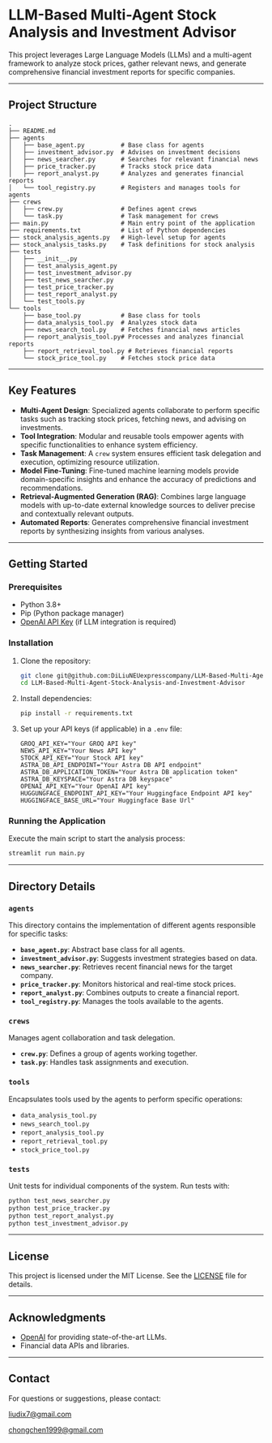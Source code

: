 # LLM-Based Multi-Agent Stock Analysis and Investment Advisor

This project leverages Large Language Models (LLMs) and a multi-agent framework to analyze stock prices, gather relevant news, and generate comprehensive financial investment reports for specific companies.

---

## Project Structure

```plaintext
.
├── README.md
├── agents
│   ├── base_agent.py          # Base class for agents
│   ├── investment_advisor.py  # Advises on investment decisions
│   ├── news_searcher.py       # Searches for relevant financial news
│   ├── price_tracker.py       # Tracks stock price data
│   ├── report_analyst.py      # Analyzes and generates financial reports
│   └── tool_registry.py       # Registers and manages tools for agents
├── crews
│   ├── crew.py                # Defines agent crews
│   └── task.py                # Task management for crews
├── main.py                    # Main entry point of the application
├── requirements.txt           # List of Python dependencies
├── stock_analysis_agents.py   # High-level setup for agents
├── stock_analysis_tasks.py    # Task definitions for stock analysis
├── tests
│   ├── __init__.py
│   ├── test_analysis_agent.py
│   ├── test_investment_advisor.py
│   ├── test_news_searcher.py
│   ├── test_price_tracker.py
│   ├── test_report_analyst.py
│   └── test_tools.py
└── tools
    ├── base_tool.py           # Base class for tools
    ├── data_analysis_tool.py  # Analyzes stock data
    ├── news_search_tool.py    # Fetches financial news articles
    ├── report_analysis_tool.py# Processes and analyzes financial reports
    ├── report_retrieval_tool.py # Retrieves financial reports
    └── stock_price_tool.py    # Fetches stock price data
```

---

## Key Features

- **Multi-Agent Design**: Specialized agents collaborate to perform specific tasks such as tracking stock prices, fetching news, and advising on investments.  
- **Tool Integration**: Modular and reusable tools empower agents with specific functionalities to enhance system efficiency.  
- **Task Management**: A `crew` system ensures efficient task delegation and execution, optimizing resource utilization.  
- **Model Fine-Tuning**: Fine-tuned machine learning models provide domain-specific insights and enhance the accuracy of predictions and recommendations.  
- **Retrieval-Augmented Generation (RAG)**: Combines large language models with up-to-date external knowledge sources to deliver precise and contextually relevant outputs.  
- **Automated Reports**: Generates comprehensive financial investment reports by synthesizing insights from various analyses.  

---

## Getting Started

### Prerequisites

- Python 3.8+
- Pip (Python package manager)
- [OpenAI API Key](https://platform.openai.com/signup) (if LLM integration is required)

### Installation

1. Clone the repository:

    ```bash
    git clone git@github.com:DiLiuNEUexpresscompany/LLM-Based-Multi-Agent-Stock-Analysis-and-Investment-Advisor.git
    cd LLM-Based-Multi-Agent-Stock-Analysis-and-Investment-Advisor
    ```

2. Install dependencies:

    ```bash
    pip install -r requirements.txt
    ```

3. Set up your API keys (if applicable) in a `.env` file:

    ```plaintext
    GROQ_API_KEY="Your GROQ API key"
    NEWS_API_KEY="Your News API key"
    STOCK_API_KEY="Your Stock API key"
    ASTRA_DB_API_ENDPOINT="Your Astra DB API endpoint"
    ASTRA_DB_APPLICATION_TOKEN="Your Astra DB application token"
    ASTRA_DB_KEYSPACE="Your Astra DB keyspace"
    OPENAI_API_KEY="Your OpenAI API key"
    HUGGUNGFACE_ENDPOINT_API_KEY="Your Huggingface Endpoint API key"
    HUGGINGFACE_BASE_URL="Your Huggingface Base Url"
    ```

### Running the Application

Execute the main script to start the analysis process:

```bash
streamlit run main.py
```

---

## Directory Details

### `agents`
This directory contains the implementation of different agents responsible for specific tasks:
- **`base_agent.py`**: Abstract base class for all agents.
- **`investment_advisor.py`**: Suggests investment strategies based on data.
- **`news_searcher.py`**: Retrieves recent financial news for the target company.
- **`price_tracker.py`**: Monitors historical and real-time stock prices.
- **`report_analyst.py`**: Combines outputs to create a financial report.
- **`tool_registry.py`**: Manages the tools available to the agents.

### `crews`
Manages agent collaboration and task delegation.

- **`crew.py`**: Defines a group of agents working together.
- **`task.py`**: Handles task assignments and execution.

### `tools`
Encapsulates tools used by the agents to perform specific operations:
- `data_analysis_tool.py`
- `news_search_tool.py`
- `report_analysis_tool.py`
- `report_retrieval_tool.py`
- `stock_price_tool.py`

### `tests`
Unit tests for individual components of the system. Run tests with:

```bash
python test_news_searcher.py
python test_price_tracker.py
python test_report_analyst.py
python test_investment_advisor.py
```
---

## License

This project is licensed under the MIT License. See the [LICENSE](LICENSE) file for details.

---

## Acknowledgments

- [OpenAI](https://openai.com) for providing state-of-the-art LLMs.
- Financial data APIs and libraries.

---

## Contact

For questions or suggestions, please contact:

liudix7@gmail.com

chongchen1999@gmail.com
